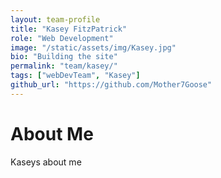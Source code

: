 ```yaml
---
layout: team-profile
title: "Kasey FitzPatrick"
role: "Web Development"
image: "/static/assets/img/Kasey.jpg"
bio: "Building the site"
permalink: "team/kasey/"
tags: ["webDevTeam", "Kasey"]
github_url: "https://github.com/Mother7Goose"
---
```


# About Me

Kaseys about me
